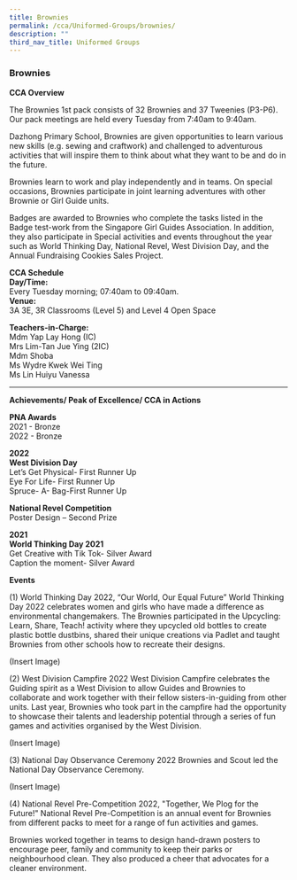 ```yaml
---
title: Brownies
permalink: /cca/Uniformed-Groups/brownies/
description: ""
third_nav_title: Uniformed Groups
---
```

### Brownies

**CCA Overview**

The Brownies 1st pack consists of 32 Brownies and 37 Tweenies (P3-P6). Our pack meetings are held every Tuesday from 7:40am to 9:40am.

Dazhong Primary School, Brownies are given opportunities to learn various new skills (e.g. sewing and craftwork) and challenged to adventurous activities that will inspire them to think about what they want to be and do in the future. 

Brownies learn to work and play independently and in teams. On special occasions, Brownies participate in joint learning adventures with other Brownie or Girl Guide units. 

Badges are awarded to Brownies who complete the tasks listed in the Badge test-work from the Singapore Girl Guides Association. In addition, they also participate in Special activities and events throughout the year such as World Thinking Day, National Revel, West Division Day, and the Annual Fundraising Cookies Sales Project.


**CCA Schedule**<br>
**Day/Time:**<br> Every Tuesday morning; 07:40am to 09:40am.<br>
**Venue:**<br> 3A 3E, 3R Classrooms (Level 5) and Level 4 Open Space


**Teachers-in-Charge:**<br>
Mdm Yap Lay Hong (IC)<br>
Mrs Lim-Tan Jue Ying (2IC)<br>
Mdm Shoba<br>
Ms Wydre Kwek Wei Ting<br>
Ms Lin Huiyu Vanessa

__________________________________________

**Achievements/ Peak of Excellence/ CCA in Actions**

**PNA Awards**<br>
2021 - Bronze<br>
2022 - Bronze

**2022**<br>
**West Division Day**<br>
Let’s Get Physical- First Runner Up<br>
Eye For Life- First Runner Up<br>
Spruce- A- Bag-First Runner Up

**National Revel Competition**<br>
Poster Design – Second Prize


**2021**<br>
**World Thinking Day 2021**<br>
Get Creative with Tik Tok- Silver Award<br>
Caption the moment- Silver Award


**Events**

(1) World Thinking Day 2022, “Our World, Our Equal Future”
World Thinking Day 2022 celebrates women and girls who have made a difference as environmental changemakers. The Brownies participated in the Upcycling: Learn, Share, Teach! activity where they upcycled old bottles to create plastic bottle dustbins, shared their unique creations via Padlet and taught Brownies from other schools how to recreate their designs. 

(Insert Image)

(2) West Division Campfire 2022
West Division Campfire celebrates the Guiding spirit as a West Division to allow Guides and Brownies to collaborate and work together with their fellow sisters-in-guiding from other units. Last year, Brownies who took part in the campfire had the opportunity to showcase their talents and leadership potential through a series of fun games and activities organised by the West Division. 

(Insert Image)

(3) National Day Observance Ceremony 2022
Brownies and Scout led the National Day Observance Ceremony. 

(Insert Image)

(4) National Revel Pre-Competition 2022, "Together, We Plog for the Future!" 
National Revel Pre-Competition is an annual event for Brownies from different packs to meet for a range of fun activities and games. 

Brownies worked together in teams to design hand-drawn posters to encourage peer, family and community to keep their parks or neighbourhood clean. They also produced a cheer that advocates for a cleaner environment.

